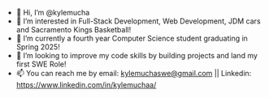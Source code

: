 - 👋 Hi, I’m @kylemucha
- 👀 I’m interested in Full-Stack Development, Web Development, JDM cars and Sacramento Kings Basketball!
- 🌱 I’m currently a fourth year Computer Science student graduating in Spring 2025!
- 💞️ I’m looking to improve my code skills by building projects and land my first SWE Role!
- 📫 You can reach me by email: kylemuchaswe@gmail.com || Linkedin: https://www.linkedin.com/in/kylemuchaa/

<!---
kylemucha/kylemucha is a ✨ special ✨ repository because its `README.md` (this file) appears on your GitHub profile.
You can click the Preview link to take a look at your changes.
--->
